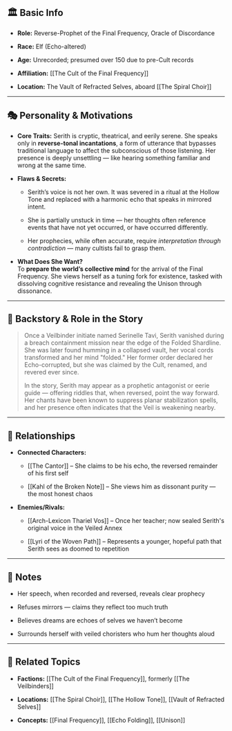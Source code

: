 ## 🏛️ Basic Info

- **Role:** Reverse-Prophet of the Final Frequency, Oracle of Discordance
    
- **Race:** Elf (Echo-altered)
    
- **Age:** Unrecorded; presumed over 150 due to pre-Cult records
    
- **Affiliation:** [[The Cult of the Final Frequency]]
    
- **Location:** The Vault of Refracted Selves, aboard [[The Spiral Choir]]
    

---

## 🎭 Personality & Motivations

- **Core Traits:** Serith is cryptic, theatrical, and eerily serene. She speaks only in **reverse-tonal incantations**, a form of utterance that bypasses traditional language to affect the subconscious of those listening. Her presence is deeply unsettling — like hearing something familiar and wrong at the same time.
    
- **Flaws & Secrets:**
    
    - Serith’s voice is not her own. It was severed in a ritual at the Hollow Tone and replaced with a harmonic echo that speaks in mirrored intent.
        
    - She is partially unstuck in time — her thoughts often reference events that have not yet occurred, or have occurred differently.
        
    - Her prophecies, while often accurate, require _interpretation through contradiction_ — many cultists fail to grasp them.
        
- **What Does She Want?**  
    To **prepare the world’s collective mind** for the arrival of the Final Frequency. She views herself as a tuning fork for existence, tasked with dissolving cognitive resistance and revealing the Unison through dissonance.
    

---

## 📖 Backstory & Role in the Story

> Once a Veilbinder initiate named Serinelle Tavi, Serith vanished during a breach containment mission near the edge of the Folded Shardline. She was later found humming in a collapsed vault, her vocal cords transformed and her mind "folded." Her former order declared her Echo-corrupted, but she was claimed by the Cult, renamed, and revered ever since.
> 
> In the story, Serith may appear as a prophetic antagonist or eerie guide — offering riddles that, when reversed, point the way forward. Her chants have been known to suppress planar stabilization spells, and her presence often indicates that the Veil is weakening nearby.

---

## 🔗 Relationships

- **Connected Characters:**
    
    - [[The Cantor]] – She claims to be his echo, the reversed remainder of his first self
        
    - [[Kahl of the Broken Note]] – She views him as dissonant purity — the most honest chaos
        
- **Enemies/Rivals:**
    
    - [[Arch-Lexicon Thariel Vos]] – Once her teacher; now sealed Serith's original voice in the Veiled Annex
        
    - [[Lyri of the Woven Path]] – Represents a younger, hopeful path that Serith sees as doomed to repetition
        

---

## 📝 Notes

- Her speech, when recorded and reversed, reveals clear prophecy
    
- Refuses mirrors — claims they reflect too much truth
    
- Believes dreams are echoes of selves we haven’t become
    
- Surrounds herself with veiled choristers who hum her thoughts aloud
    

---

## 🔗 Related Topics

- **Factions:** [[The Cult of the Final Frequency]], formerly [[The Veilbinders]]
    
- **Locations:** [[The Spiral Choir]], [[The Hollow Tone]], [[Vault of Refracted Selves]]
    
- **Concepts:** [[Final Frequency]], [[Echo Folding]], [[Unison]]